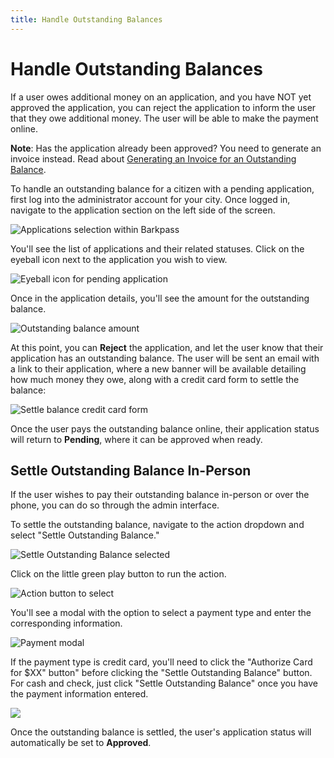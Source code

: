 ```yaml
---
title: Handle Outstanding Balances
---
```

# Handle Outstanding Balances

If a user owes additional money on an application, and you have NOT yet approved the application, you can reject the application to inform the user that they owe additional money. The user will be able to make the payment online.

**Note**: Has the application already been approved? You need to generate an invoice instead. Read about [Generating an Invoice for an Outstanding Balance](/guides/generate-an-invoice-for-an-outstanding-balance.html).

To handle an outstanding balance for a citizen with a pending application, first log into the administrator account for your city. Once logged in, navigate to the application section on the left side of the screen.

![Applications selection within Barkpass](/images/uploads/hob1.png)

You'll see the list of applications and their related statuses. Click on the eyeball icon next to the application you wish to view.

![Eyeball icon for pending application](/images/uploads/hob2.png)

Once in the application details, you'll see the amount for the outstanding balance.

![Outstanding balance amount](/images/uploads/hob3.png)

At this point, you can **Reject** the application, and let the user know that their application has an outstanding balance. The user will be sent an email with a link to their application, where a new banner will be available detailing how much money they owe, along with a credit card form to settle the balance:

![Settle balance credit card form](/images/uploads/screen-shot-2020-03-30-at-3.14.21-pm.png)

Once the user pays the outstanding balance online, their application status will return to **Pending**, where it can be approved when ready.

## Settle Outstanding Balance In-Person

If the user wishes to pay their outstanding balance in-person or over the phone, you can do so through the admin interface.

To settle the outstanding balance, navigate to the action dropdown and select "Settle Outstanding Balance."

![Settle Outstanding Balance selected](/images/uploads/hob4.png)

Click on the little green play button to run the action.

![Action button to select](/images/uploads/hob5.png)

You'll see a modal with the option to select a payment type and enter the corresponding information.

![Payment modal](/images/uploads/hob6.png)

If the payment type is credit card, you'll need to click the "Authorize Card for $XX" button" before clicking the "Settle Outstanding Balance" button. For cash and check, just click "Settle Outstanding Balance" once you have the payment information entered.

![](/images/uploads/hob7.png)

Once the outstanding balance is settled, the user's application status will automatically be set to **Approved**.